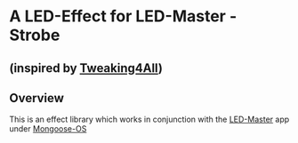 # A LED-Effect for LED-Master - Strobe
## (inspired by [Tweaking4All](https://www.tweaking4all.com/hardware/arduino/arduino-all-ledstrip-effects-in-one/))


## Overview

This is an effect library which works in conjunction with the [LED-Master](https://github.com/mamuesp/LED-Master) app under [Mongoose-OS](https://mongoose-os.com/)
